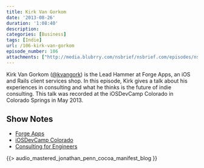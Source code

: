 ```yaml
---
title: Kirk Van Gorkom
date: '2013-08-26'
duration: '1:08:40'
description:
categories: [Business]
tags: [Indie]
url: /106-kirk-van-gorkom
episode_number: 106
attachments: ["http://media.blubrry.com/nsbrief/nsbrief.com/episodes/nsbrief_106_kirk_van_gorkom.m4a"]
---
```


Kirk Van Gorkom ([@kvangork](http://twitter.com/kvangork)) is the Lead Hammer at Forge Apps, an iOS and Rails client services shop. In this episode, Kirk gives a talk about his experiences in consulting and what he thinks is the future of indie consulting. This talk was recorded at the iOSDevCamp Colorado in Colorado Springs in May 2013.

## Show Notes
- [Forge Apps](http://forgeapps.com)
- [iOSDevCamp Colorado](http://iosdevcampcolorado.com)
- [Consulting for Engineers](http://kirk.vangorkom.org/presentations/2013/5/5/consulting-for-engineers)

{{> audio_mastered_jonathan_penn_cocoa_manifest_blog }}
